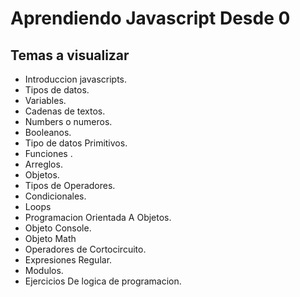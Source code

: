 # Aprendiendo Javascript Desde 0
## Temas a visualizar
* Introduccion javascripts.
* Tipos de datos.
* Variables.
* Cadenas de textos.
* Numbers o numeros.
* Booleanos.
* Tipo de datos Primitivos.
* Funciones .
* Arreglos.
* Objetos.
* Tipos de Operadores.
* Condicionales.
* Loops 
* Programacion Orientada A Objetos.
* Objeto Console.
* Objeto Math
* Operadores de Cortocircuito.
* Expresiones Regular.
* Modulos.
* Ejercicios De logica de programacion.